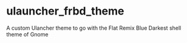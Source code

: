 # ulauncher_frbd_theme
A custom Ulancher theme to go with the Flat Remix Blue Darkest shell theme of Gnome
